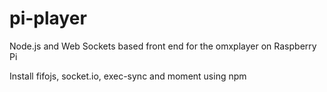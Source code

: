 pi-player
=========

Node.js and Web Sockets based front end for the omxplayer on Raspberry Pi

Install fifojs, socket.io, exec-sync and moment using npm
